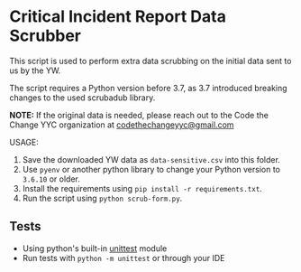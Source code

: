 # Critical Incident Report Data Scrubber

This script is used to perform extra data scrubbing on the initial data sent to us by the YW. 

The script requires a Python version before 3.7, as 3.7 introduced breaking changes to the used scrubadub library. 

**NOTE:** If the original data is needed, please reach out to the Code the Change YYC organization at [codethechangeyyc@gmail.com](mailto:codethechangeyyc@gmail.com)

USAGE: 
1. Save the downloaded YW data as `data-sensitive.csv` into this folder.
2. Use `pyenv` or another python library to change your Python version to `3.6.10` or older.
3. Install the requirements using `pip install -r requirements.txt`.
4. Run the script using `python scrub-form.py`.

## Tests

- Using python's built-in
[unittest](https://docs.python.org/3/library/unittest.html) module
- Run tests with `python -m unittest` or through your IDE